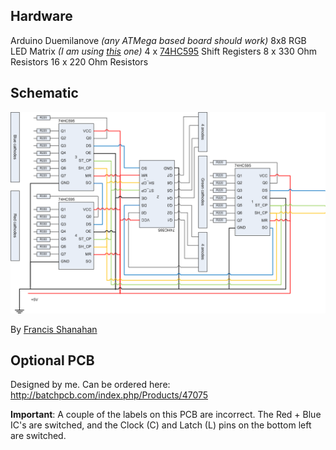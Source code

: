 ## Hardware

Arduino Duemilanove *(any ATMega based board should work)*
8x8 RGB LED Matrix *(I am using [this](http://cgi.ebay.com.sg/8-8-60-60mm-RGB-Full-Color-Dot-Matrix-LED-Display-/190502734111?pt=LH_DefaultDomain_0&hash=item2c5ad9091f#ht_4697wt_689) one)*
4 x [74HC595](http://www.sparkfun.com/products/733) Shift Registers
8 x 330 Ohm Resistors
16 x 220 Ohm Resistors

## Schematic

![Schematic](https://github.com/nrj/LEDMatrixControl/raw/master/schematic.png)

By [Francis Shanahan](http://picasaweb.google.com/lh/photo/4m0f5w6KA1bAIHIswXBFcg?feat=embedwebsite)

## Optional PCB

Designed by me. Can be ordered here: http://batchpcb.com/index.php/Products/47075

**Important**: A couple of the labels on this PCB are incorrect. The Red + Blue IC's are switched, and the Clock (C) and Latch (L) pins on the bottom left are switched.